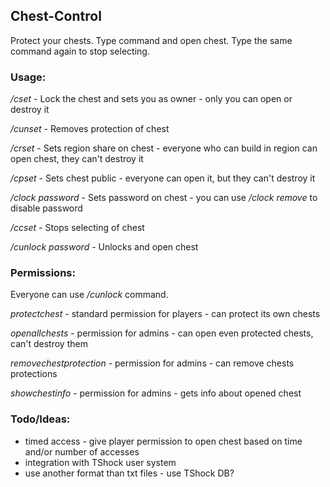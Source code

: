 ## Chest-Control
Protect your chests.
Type command and open chest. Type the same command again to stop selecting.

### Usage:
_/cset_ - Lock the chest and sets you as owner - only you can open or destroy it

_/cunset_ - Removes protection of chest

_/crset_ - Sets region share on chest - everyone who can build in region can open chest, they can't destroy it

_/cpset_ - Sets chest public - everyone can open it, but they can't destroy it

_/clock_ _password_ - Sets password on chest - you can use _/clock_ _remove_ to disable password

_/ccset_ - Stops selecting of chest 

_/cunlock_  _password_ -  Unlocks and open chest

### Permissions:
Everyone can use _/cunlock_ command.

_protectchest_ - standard permission for players - can protect its own chests

_openallchests_ - permission for admins - can open even protected chests, can't destroy them

_removechestprotection_ - permission for admins - can remove chests protections

_showchestinfo_ - permission for admins - gets info about opened chest

### Todo/Ideas:
- timed access - give player permission to open chest based on time and/or number of accesses
- integration with TShock user system
- use another format than txt files - use TShock DB?